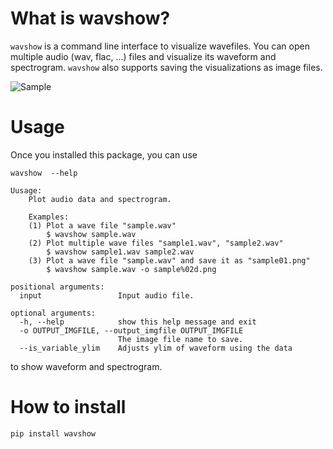 # What is wavshow?
`wavshow` is a command line interface to visualize wavefiles.
You can open multiple audio (wav, flac, ...) files and visualize its waveform and spectrogram.
`wavshow` also supports saving the visualizations as image files.

![Sample](docs/sample.png "Sample")

# Usage
Once you installed this package, you can use
```
wavshow  --help
```

```
Uusage: 
    Plot audio data and spectrogram.
   
    Examples:
    (1) Plot a wave file "sample.wav"
        $ wavshow sample.wav
    (2) Plot multiple wave files "sample1.wav", "sample2.wav"
        $ wavshow sample1.wav sample2.wav
    (3) Plot a wave file "sample.wav" and save it as "sample01.png"
        $ wavshow sample.wav -o sample%02d.png

positional arguments:
  input                 Input audio file.

optional arguments:
  -h, --help            show this help message and exit
  -o OUTPUT_IMGFILE, --output_imgfile OUTPUT_IMGFILE
                        The image file name to save.
  --is_variable_ylim    Adjusts ylim of waveform using the data
```
to show waveform and spectrogram.

# How to install
```
pip install wavshow
```
